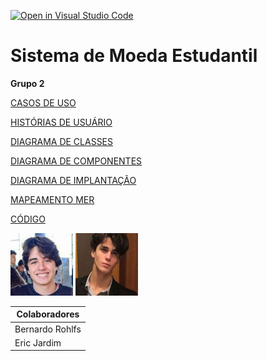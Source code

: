 [![Open in Visual Studio Code](https://classroom.github.com/assets/open-in-vscode-c66648af7eb3fe8bc4f294546bfd86ef473780cde1dea487d3c4ff354943c9ae.svg)](https://classroom.github.com/online_ide?assignment_repo_id=10112154&assignment_repo_type=AssignmentRepo)

# Sistema de Moeda Estudantil

**Grupo 2**

[CASOS DE USO](./projeto/casos-de-uso.md)

[HISTÓRIAS DE USUÁRIO](./projeto/historias-de-usuario.md)

[DIAGRAMA DE CLASSES](./projeto/diagrama-de-classes.md)

[DIAGRAMA DE COMPONENTES](./projeto/diagrama-de-componentes.md)

[DIAGRAMA DE IMPLANTAÇÃO](./projeto/diagrama-de-implantacao.md)

[MAPEAMENTO MER](./projeto/mapeamento-diagrama-de-classes-para-MER.md)

[CÓDIGO](./implementacao/)

 ![](./projeto/imagens/colaborador1.jpg)
 ![](./projeto/imagens/colaborador2.jpeg)

 | Colaboradores |
 | --- |
 | Bernardo Rohlfs |
 | Eric Jardim |
